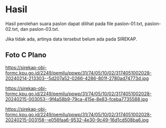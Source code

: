 # Hasil

Hasil perolehan suara paslon dapat dilihat pada file paslon-01.txt, paslon-02.txt, dan paslon-03.txt.

Jika tidak ada, artinya data tersebut belum ada pada SIREKAP.

## Foto C Plano

https://sirekap-obj-formc.kpu.go.id/2249/pemilu/ppwp/31/74/05/10/02/3174051002028-20240214-213303--5d207a52-0266-4286-801f-2780ad74773d.jpg

https://sirekap-obj-formc.kpu.go.id/2249/pemilu/ppwp/31/74/05/10/02/3174051002028-20240215-003053--9f4a58b9-79ca-415e-8e83-fceba7735588.jpg

https://sirekap-obj-formc.kpu.go.id/2249/pemilu/ppwp/31/74/05/10/02/3174051002028-20240215-003158--e056faa6-9532-4e30-9c49-16d1cd508ba6.jpg
